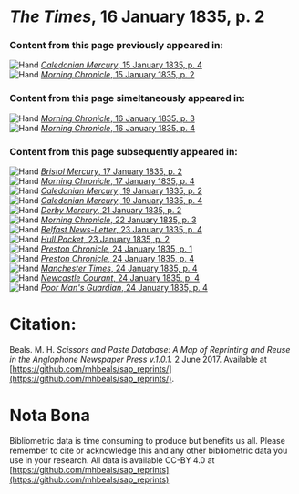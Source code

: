 # *The Times*, 16 January 1835, p. 2  
  
### Content from this page previously appeared in:  
![Hand](http://scissorsandpaste.net/wp-content/uploads/2017/06/smallhandpointer.png) [*Caledonian Mercury*, 15 January 1835, p. 4](https://mhbeals.github.io/sap_html/Caledonian-Mercury/Caledonian-Mercury-15-January-1835-p-4)  
![Hand](http://scissorsandpaste.net/wp-content/uploads/2017/06/smallhandpointer.png) [*Morning Chronicle*, 15 January 1835, p. 2](https://mhbeals.github.io/sap_html/Morning-Chronicle/Morning-Chronicle-15-January-1835-p-2)  
  
### Content from this page simeltaneously appeared in:  
![Hand](http://scissorsandpaste.net/wp-content/uploads/2017/06/smallhandpointer.png) [*Morning Chronicle*, 16 January 1835, p. 3](https://mhbeals.github.io/sap_html/Morning-Chronicle/Morning-Chronicle-16-January-1835-p-3)  
![Hand](http://scissorsandpaste.net/wp-content/uploads/2017/06/smallhandpointer.png) [*Morning Chronicle*, 16 January 1835, p. 4](https://mhbeals.github.io/sap_html/Morning-Chronicle/Morning-Chronicle-16-January-1835-p-4)  
  
### Content from this page subsequently appeared in:  
![Hand](http://scissorsandpaste.net/wp-content/uploads/2017/06/smallhandpointer.png) [*Bristol Mercury*, 17 January 1835, p. 2](https://mhbeals.github.io/sap_html/Bristol-Mercury/Bristol-Mercury-17-January-1835-p-2)  
![Hand](http://scissorsandpaste.net/wp-content/uploads/2017/06/smallhandpointer.png) [*Morning Chronicle*, 17 January 1835, p. 4](https://mhbeals.github.io/sap_html/Morning-Chronicle/Morning-Chronicle-17-January-1835-p-4)  
![Hand](http://scissorsandpaste.net/wp-content/uploads/2017/06/smallhandpointer.png) [*Caledonian Mercury*, 19 January 1835, p. 2](https://mhbeals.github.io/sap_html/Caledonian-Mercury/Caledonian-Mercury-19-January-1835-p-2)  
![Hand](http://scissorsandpaste.net/wp-content/uploads/2017/06/smallhandpointer.png) [*Caledonian Mercury*, 19 January 1835, p. 4](https://mhbeals.github.io/sap_html/Caledonian-Mercury/Caledonian-Mercury-19-January-1835-p-4)  
![Hand](http://scissorsandpaste.net/wp-content/uploads/2017/06/smallhandpointer.png) [*Derby Mercury*, 21 January 1835, p. 2](https://mhbeals.github.io/sap_html/Derby-Mercury/Derby-Mercury-21-January-1835-p-2)  
![Hand](http://scissorsandpaste.net/wp-content/uploads/2017/06/smallhandpointer.png) [*Morning Chronicle*, 22 January 1835, p. 3](https://mhbeals.github.io/sap_html/Morning-Chronicle/Morning-Chronicle-22-January-1835-p-3)  
![Hand](http://scissorsandpaste.net/wp-content/uploads/2017/06/smallhandpointer.png) [*Belfast News-Letter*, 23 January 1835, p. 4](https://mhbeals.github.io/sap_html/Belfast-News-Letter/Belfast-News-Letter-23-January-1835-p-4)  
![Hand](http://scissorsandpaste.net/wp-content/uploads/2017/06/smallhandpointer.png) [*Hull Packet*, 23 January 1835, p. 2](https://mhbeals.github.io/sap_html/Hull-Packet/Hull-Packet-23-January-1835-p-2)  
![Hand](http://scissorsandpaste.net/wp-content/uploads/2017/06/smallhandpointer.png) [*Preston Chronicle*, 24 January 1835, p. 1](https://mhbeals.github.io/sap_html/Preston-Chronicle/Preston-Chronicle-24-January-1835-p-1)  
![Hand](http://scissorsandpaste.net/wp-content/uploads/2017/06/smallhandpointer.png) [*Preston Chronicle*, 24 January 1835, p. 4](https://mhbeals.github.io/sap_html/Preston-Chronicle/Preston-Chronicle-24-January-1835-p-4)  
![Hand](http://scissorsandpaste.net/wp-content/uploads/2017/06/smallhandpointer.png) [*Manchester Times*, 24 January 1835, p. 4](https://mhbeals.github.io/sap_html/Manchester-Times/Manchester-Times-24-January-1835-p-4)  
![Hand](http://scissorsandpaste.net/wp-content/uploads/2017/06/smallhandpointer.png) [*Newcastle Courant*, 24 January 1835, p. 4](https://mhbeals.github.io/sap_html/Newcastle-Courant/Newcastle-Courant-24-January-1835-p-4)  
![Hand](http://scissorsandpaste.net/wp-content/uploads/2017/06/smallhandpointer.png) [*Poor Man's Guardian*, 24 January 1835, p. 4](https://mhbeals.github.io/sap_html/Poor-Man's-Guardian/Poor-Man's-Guardian-24-January-1835-p-4)  


# Citation: 

Beals. M. H. *Scissors and Paste Database: A Map of Reprinting and Reuse in the Anglophone Newspaper Press v.1.0.1.* 2 June 2017. Available at [https://github.com/mhbeals/sap_reprints/](https://github.com/mhbeals/sap_reprints/). 

# Nota Bona

Bibliometric data is time consuming to produce but benefits us all. Please remember to cite or acknowledge this and any other bibliometric data you use in your research. All data is available CC-BY 4.0 at [https://github.com/mhbeals/sap_reprints](https://github.com/mhbeals/sap_reprints)